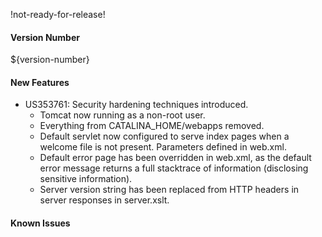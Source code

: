 !not-ready-for-release!

#### Version Number
${version-number}

#### New Features
- US353761: Security hardening techniques introduced.
  - Tomcat now running as a non-root user.
  - Everything from CATALINA_HOME/webapps removed. 
  - Default servlet now configured to serve index pages when a welcome file is not present. Parameters defined in web.xml.
  - Default error page has been overridden in web.xml, as the default error message returns a full stacktrace of information (disclosing sensitive information).
  - Server version string has been replaced from HTTP headers in server responses in server.xslt.

#### Known Issues
